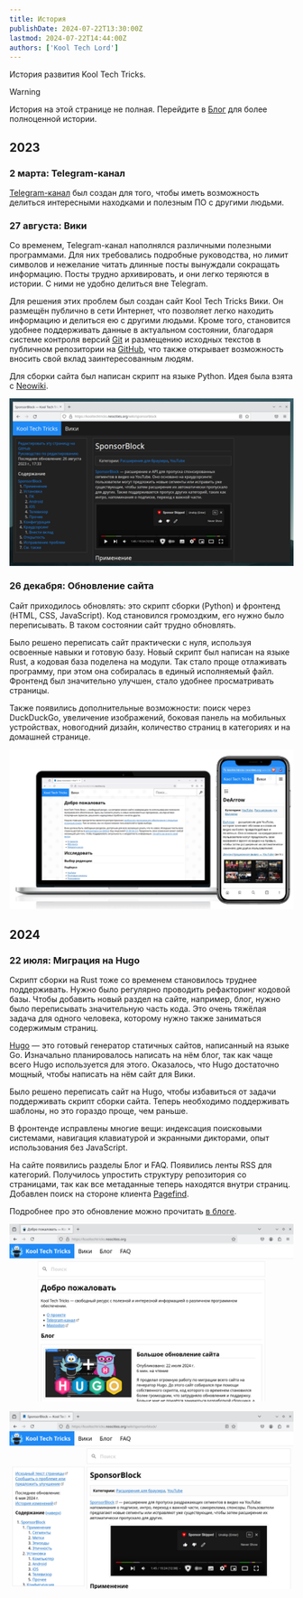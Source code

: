 ```yaml
---
title: История
publishDate: 2024-07-22T13:30:00Z
lastmod: 2024-07-22T14:44:00Z
authors: ['Kool Tech Lord']
---
```


История развития Kool Tech Tricks.

<!--more-->

> [!warning]
> История на этой странице не полная. Перейдите в
[Блог](https://blog.kooltechtricks.org/categories/updates) для более
полноценной истории.

## 2023

### 2 марта: Telegram-канал

[Telegram-канал](https://t.me/KoolTechTricks) был создан для того, чтобы иметь
возможность делиться интересными находками и полезным ПО с другими людьми.

### 27 августа: Вики

Со временем, Telegram-канал наполнялся различными полезными программами. Для
них требовались подробные руководства, но лимит символов и нежелание читать
длинные посты вынуждали сокращать информацию. Посты трудно архивировать, и они
легко теряются в истории. С ними не удобно делиться вне Telegram.

Для решения этих проблем был создан сайт Kool Tech Tricks Вики. Он размещён
публично в сети Интернет, что позволяет легко находить информацию и делиться
ею с другими людьми. Кроме того, становится удобнее поддерживать данные в
актуальном состоянии, благодаря системе контроля версий
[Git](https://git-scm.com) и размещению исходных текстов в публичном репозитории
на [GitHub](https://github.com/KoolTechTricks/kooltechtricks.org), что также открывает
возможность вносить свой вклад заинтересованным людям.

Для сборки сайта был написан скрипт на языке Python. Идея была взята с
[Neowiki](https://github.com/MineRobber9000/neowiki).

![Первая публичная версия сайта Kool Tech Tricks](first-website.png)

### 26 декабря: Обновление сайта

Сайт приходилось обновлять: это скрипт сборки (Python) и фронтенд (HTML, CSS,
JavaScript). Код становился громоздким, его нужно было переписывать. В таком
состоянии сайт трудно обновлять.

Было решено переписать сайт практически с нуля, используя освоенные навыки и
готовую базу. Новый скрипт был написан на языке Rust, а кодовая база поделена
на модули. Так стало проще отлаживать программу, при этом она собиралась в
единый исполняемый файл. Фронтенд был значительно улучшен, стало удобнее
просматривать страницы.

Также появились дополнительные возможности: поиск через DuckDuckGo, увеличение
изображений, боковая панель на мобильных устройствах, новогодний дизайн,
количество страниц в категориях и на домашней странице.

![Обновлённая версия сайта, собранная новым скриптом](second-website.png)

## 2024

### 22 июля: Миграция на Hugo

Скрипт сборки на Rust тоже со временем становилось труднее поддерживать.
Нужно было регулярно проводить рефакторинг кодовой базы. Чтобы добавить новый
раздел на сайте, например, блог, нужно было переписывать значительную часть
кода. Это очень тяжёлая задача для одного человека, которому нужно также
заниматься содержимым страниц.

[Hugo](https://gohugo.io) — это готовый генератор статичных сайтов, написанный
на языке Go. Изначально планировалось написать на нём блог, так как чаще всего
Hugo используется для этого. Оказалось, что Hugo достаточно мощный, чтобы
написать на нём сайт для Вики.

Было решено переписать сайт на Hugo, чтобы избавиться от задачи поддерживать
скрипт сборки сайта. Теперь необходимо поддерживать шаблоны, но это гораздо
проще, чем раньше.

В фронтенде исправлены многие вещи: индексация поисковыми системами, навигация
клавиатурой и экранными дикторами, опыт использования без JavaScript.

На сайте появились разделы Блог и FAQ. Появились ленты RSS для категорий.
Получилось упростить структуру репозитория со страницами, так как все метаданные
теперь находятся внутри страниц. Добавлен поиск на стороне клиента
[Pagefind](https://pagefind.app).

Подробнее про это обновление можно прочитать
[в блоге](/blog/2024/07/website-update).

![Новый сайт на Hugo — домашняя страница](hugo-1.png)

![Новый сайт на Hugo — Вики-страница Sponsorblock](hugo-2.png)
